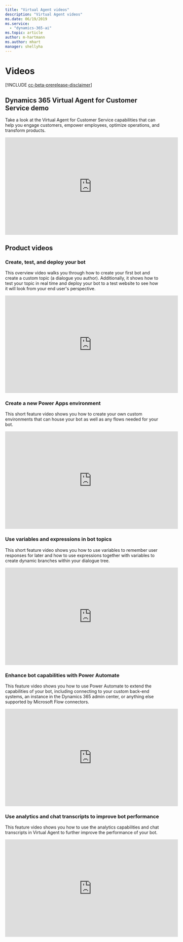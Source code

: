 ```yaml
---
title: "Virtual Agent videos"
description: "Virtual Agent videos"
ms.date: 06/19/2019
ms.service:
  - "dynamics-365-ai"
ms.topic: article
author: m-hartmann
ms.author: mhart
manager: shellyha
---
```


# Videos 

[!INCLUDE [cc-beta-prerelease-disclaimer](../includes/cc-beta-prerelease-disclaimer.md)]

## Dynamics 365 Virtual Agent for Customer Service demo

Take a look at the Virtual Agent for Customer Service capabilities that can help you engage customers, empower employees, optimize operations, and transform products. 

<iframe width="560" height="315" src="https://www.youtube.com/embed/Pk-AVqQPUg8" frameborder="0" allow="accelerometer; autoplay; encrypted-media; gyroscope; picture-in-picture" allowfullscreen></iframe>


## Product videos

### Create, test, and deploy your bot

This overview video walks you through how to create your first bot and create a custom topic (a dialogue you author). Additionally, it shows how to test your topic in real time and deploy your bot to a test website to see how it will look from your end user's perspective. 

<iframe width="560" height="315" src="https://www.youtube.com/embed/eM-hs7maZko" frameborder="0" allow="accelerometer; autoplay; encrypted-media; gyroscope; picture-in-picture" allowfullscreen></iframe>

   
### Create a new Power Apps environment

This short feature video shows you how to create your own custom environments that can house your bot as well as any flows needed for your bot. 

<iframe width="560" height="315" src="https://www.youtube.com/embed/YL14y3jQbBE" frameborder="0" allow="accelerometer; autoplay; encrypted-media; gyroscope; picture-in-picture" allowfullscreen></iframe>

   
### Use variables and expressions in bot topics

This short feature video shows you how to use variables to remember user responses for later and how to use expressions together with variables to create dynamic branches within your dialogue tree. 

<iframe width="560" height="315" src="https://www.youtube.com/embed/dO88tvhvfDk" frameborder="0" allow="accelerometer; autoplay; encrypted-media; gyroscope; picture-in-picture" allowfullscreen></iframe>

   
### Enhance bot capabilities with Power Automate

This feature video shows you how to use Power Automate to extend the capabilities of your bot, including connecting to your custom back-end systems, an instance in the Dynamics 365 admin center, or anything else supported by Microsoft Flow connectors. 

<iframe width="560" height="315" src="https://www.youtube.com/embed/joXCzvi38Fo" frameborder="0" allow="accelerometer; autoplay; encrypted-media; gyroscope; picture-in-picture" allowfullscreen></iframe>

   
### Use analytics and chat transcripts to improve bot performance

This feature video shows you how to use the analytics capabilities and chat transcripts in Virtual Agent to further improve the performance of your bot. 


<iframe width="560" height="315" src="https://www.youtube.com/embed/6gNsmjF6hJE" frameborder="0" allow="accelerometer; autoplay; encrypted-media; gyroscope; picture-in-picture" allowfullscreen></iframe>